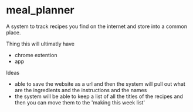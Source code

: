 # meal_planner
A system to track recipes you find on the internet and store into a common place.

Thing this will ultimatly have
* chrome extention
* app

Ideas
* able to save the website as a url and then the system will pull out what are the ingredients and the instructions and the names
* the system will be able to keep a list of all the titles of the recipes and then you can move them to the 'making this week list'
